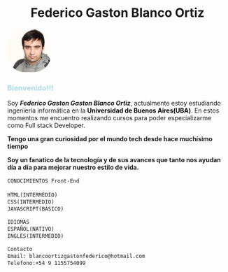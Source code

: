 <head>
 <title>Federico Gaston Blanco Ortiz</title>
 </head>


<h1>Federico Gaston Blanco Ortiz</h1>

<img src="images/fedegbo.ico">

<h3>Bienvenido!!! </h3>
<p>Soy <b><i>Federico Gaston Gaston Blanco Ortiz</i></b>, actualmente estoy estudiando ingeniería informática en la <strong><a href="https://www.uba.ar/" class="uba">Universidad de Buenos Aires(UBA)</a></strong>. En estos momentos me encuentro realizando cursos para poder especializarme como Full stack Developer.</p>

 <b class="b1">Tengo una gran curiosidad por el mundo tech desde hace muchísimo tiempo</b>

 <b class="b2">Soy un fanatico de la tecnología y de sus avances que tanto nos ayudan día a día para mejorar nuestro estilo de vida.</b>

~~~
CONOCIMIENTOS Front-End

HTML(INTERMEDIO)
CSS(INTERMEDIO)
JAVASCRIPT(BÁSICO)

~~~

~~~
IDIOMAS
ESPAÑOL(NATIVO)
INGLÉS(INTERMEDIO)

~~~

~~~
Contacto
Email: blancoortizgastonfederico@hotmail.com
Telefono:+54 9 1155754099

~~~
<style>
    img{
        border-radius:40px;
        width:100px;
        height:100px;
    }

h1{
    text-align:center;
    
}

h3{
    color:lightblue;
}

.uba{
    color:black;
    background:#fff;
    text-decoration:none;

}

.uba:hover{
    color:green;
    text-decoration:none;
}



</style>
